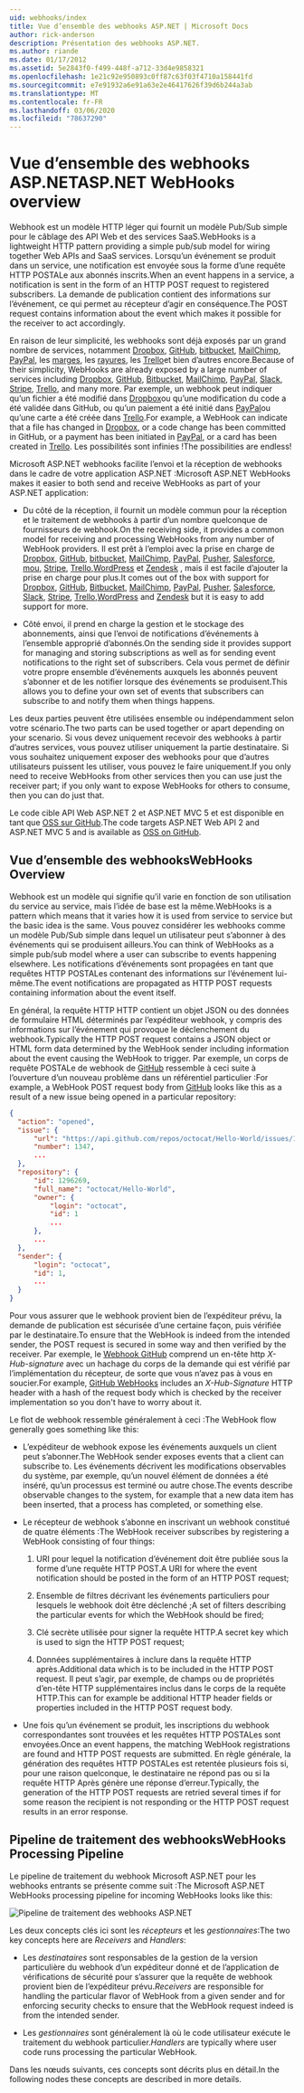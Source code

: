 ```yaml
---
uid: webhooks/index
title: Vue d’ensemble des webhooks ASP.NET | Microsoft Docs
author: rick-anderson
description: Présentation des webhooks ASP.NET.
ms.author: riande
ms.date: 01/17/2012
ms.assetid: 5e2843f0-f499-448f-a712-33d4e9858321
ms.openlocfilehash: 1e21c92e950893c0ff87c63f03f4710a158441fd
ms.sourcegitcommit: e7e91932a6e91a63e2e46417626f39d6b244a3ab
ms.translationtype: MT
ms.contentlocale: fr-FR
ms.lasthandoff: 03/06/2020
ms.locfileid: "78637290"
---
```

# <a name="aspnet-webhooks-overview"></a><span data-ttu-id="d211a-103">Vue d’ensemble des webhooks ASP.NET</span><span class="sxs-lookup"><span data-stu-id="d211a-103">ASP.NET WebHooks overview</span></span>

<span data-ttu-id="d211a-104">Webhook est un modèle HTTP léger qui fournit un modèle Pub/Sub simple pour le câblage des API Web et des services SaaS.</span><span class="sxs-lookup"><span data-stu-id="d211a-104">WebHooks is a lightweight HTTP pattern providing a simple pub/sub model for wiring together Web APIs and SaaS services.</span></span> <span data-ttu-id="d211a-105">Lorsqu’un événement se produit dans un service, une notification est envoyée sous la forme d’une requête HTTP POSTALe aux abonnés inscrits.</span><span class="sxs-lookup"><span data-stu-id="d211a-105">When an event happens in a service, a notification is sent in the form of an HTTP POST request to registered subscribers.</span></span> <span data-ttu-id="d211a-106">La demande de publication contient des informations sur l’événement, ce qui permet au récepteur d’agir en conséquence.</span><span class="sxs-lookup"><span data-stu-id="d211a-106">The POST request contains information about the event which makes it possible for the receiver to act accordingly.</span></span>

<span data-ttu-id="d211a-107">En raison de leur simplicité, les webhooks sont déjà exposés par un grand nombre de services, notamment [Dropbox](http://dropbox.com/), [GitHub](https://www.github.com/), [bitbucket](https://bitbucket.org/), [MailChimp](http://www.mailchimp.com/), [PayPal](http://www.paypal.com/), les [marges](http://www.slack.com), les [rayures](http://www.stripe.com), les [Trello](http://www.trello.com/)et bien d’autres encore.</span><span class="sxs-lookup"><span data-stu-id="d211a-107">Because of their simplicity, WebHooks are already exposed by a large number of services including [Dropbox](http://dropbox.com/), [GitHub](https://www.github.com/), [Bitbucket](https://bitbucket.org/), [MailChimp](http://www.mailchimp.com/), [PayPal](http://www.paypal.com/), [Slack](http://www.slack.com), [Stripe](http://www.stripe.com), [Trello](http://www.trello.com/), and many more.</span></span> <span data-ttu-id="d211a-108">Par exemple, un webhook peut indiquer qu’un fichier a été modifié dans [Dropbox](http://dropbox.com/)ou qu’une modification du code a été validée dans GitHub, ou qu’un paiement a été initié dans [PayPal](http://www.paypal.com/)ou qu’une carte a été créée dans [Trello](http://www.trello.com/).</span><span class="sxs-lookup"><span data-stu-id="d211a-108">For example, a WebHook can indicate that a file has changed in [Dropbox](http://dropbox.com/), or a code change has been committed in GitHub, or a payment has been initiated in [PayPal](http://www.paypal.com/), or a card has been created in [Trello](http://www.trello.com/).</span></span> <span data-ttu-id="d211a-109">Les possibilités sont infinies !</span><span class="sxs-lookup"><span data-stu-id="d211a-109">The possibilities are endless!</span></span>

<span data-ttu-id="d211a-110">Microsoft ASP.NET webhooks facilite l’envoi et la réception de webhooks dans le cadre de votre application ASP.NET :</span><span class="sxs-lookup"><span data-stu-id="d211a-110">Microsoft ASP.NET WebHooks makes it easier to both send and receive WebHooks as part of your ASP.NET application:</span></span>

* <span data-ttu-id="d211a-111">Du côté de la réception, il fournit un modèle commun pour la réception et le traitement de webhooks à partir d’un nombre quelconque de fournisseurs de webhook.</span><span class="sxs-lookup"><span data-stu-id="d211a-111">On the receiving side, it provides a common model for receiving and processing WebHooks from any number of WebHook providers.</span></span> <span data-ttu-id="d211a-112">Il est prêt à l’emploi avec la prise en charge de [Dropbox](http://dropbox.com/), [GitHub](https://www.github.com/), [bitbucket](https://bitbucket.org/), [MailChimp](http://www.mailchimp.com/), [PayPal](http://www.paypal.com/), [Pusher](http://www.pusher.com), [Salesforce](http://www.salesforce.com), [mou](http://www.slack.com), [Stripe](http://www.stripe.com), [Trello](http://www.trello.com/),[WordPress](http://www.wordpress.com) et [Zendesk](https://www.zendesk.com/) , mais il est facile d’ajouter la prise en charge pour plus.</span><span class="sxs-lookup"><span data-stu-id="d211a-112">It comes out of the box with support for [Dropbox](http://dropbox.com/), [GitHub](https://www.github.com/), [Bitbucket](https://bitbucket.org/), [MailChimp](http://www.mailchimp.com/), [PayPal](http://www.paypal.com/), [Pusher](http://www.pusher.com), [Salesforce](http://www.salesforce.com), [Slack](http://www.slack.com), [Stripe](http://www.stripe.com), [Trello](http://www.trello.com/),[WordPress](http://www.wordpress.com) and [Zendesk](https://www.zendesk.com/) but it is easy to add support for more.</span></span>

* <span data-ttu-id="d211a-113">Côté envoi, il prend en charge la gestion et le stockage des abonnements, ainsi que l’envoi de notifications d’événements à l’ensemble approprié d’abonnés.</span><span class="sxs-lookup"><span data-stu-id="d211a-113">On the sending side it provides support for managing and storing subscriptions as well as for sending event notifications to the right set of subscribers.</span></span> <span data-ttu-id="d211a-114">Cela vous permet de définir votre propre ensemble d’événements auxquels les abonnés peuvent s’abonner et de les notifier lorsque des événements se produisent.</span><span class="sxs-lookup"><span data-stu-id="d211a-114">This allows you to define your own set of events that subscribers can subscribe to and notify them when things happens.</span></span>

<span data-ttu-id="d211a-115">Les deux parties peuvent être utilisées ensemble ou indépendamment selon votre scénario.</span><span class="sxs-lookup"><span data-stu-id="d211a-115">The two parts can be used together or apart depending on your scenario.</span></span> <span data-ttu-id="d211a-116">Si vous devez uniquement recevoir des webhooks à partir d’autres services, vous pouvez utiliser uniquement la partie destinataire. Si vous souhaitez uniquement exposer des webhooks pour que d’autres utilisateurs puissent les utiliser, vous pouvez le faire uniquement.</span><span class="sxs-lookup"><span data-stu-id="d211a-116">If you only need to receive WebHooks from other services then you can use just the receiver part; if you only want to expose WebHooks for others to consume, then you can do just that.</span></span>

<span data-ttu-id="d211a-117">Le code cible API Web ASP.NET 2 et ASP.NET MVC 5 et est disponible en tant que [OSS sur GitHub](https://github.com/aspnet/WebHooks).</span><span class="sxs-lookup"><span data-stu-id="d211a-117">The code targets ASP.NET Web API 2 and ASP.NET MVC 5 and is available as [OSS on GitHub](https://github.com/aspnet/WebHooks).</span></span>

## <a name="webhooks-overview"></a><span data-ttu-id="d211a-118">Vue d’ensemble des webhooks</span><span class="sxs-lookup"><span data-stu-id="d211a-118">WebHooks Overview</span></span>

<span data-ttu-id="d211a-119">Webhook est un modèle qui signifie qu’il varie en fonction de son utilisation du service au service, mais l’idée de base est la même.</span><span class="sxs-lookup"><span data-stu-id="d211a-119">WebHooks is a pattern which means that it varies how it is used from service to service but the basic idea is the same.</span></span> <span data-ttu-id="d211a-120">Vous pouvez considérer les webhooks comme un modèle Pub/Sub simple dans lequel un utilisateur peut s’abonner à des événements qui se produisent ailleurs.</span><span class="sxs-lookup"><span data-stu-id="d211a-120">You can think of WebHooks as a simple pub/sub model where a user can subscribe to events happening elsewhere.</span></span> <span data-ttu-id="d211a-121">Les notifications d’événements sont propagées en tant que requêtes HTTP POSTALes contenant des informations sur l’événement lui-même.</span><span class="sxs-lookup"><span data-stu-id="d211a-121">The event notifications are propagated as HTTP POST requests containing information about the event itself.</span></span>

<span data-ttu-id="d211a-122">En général, la requête HTTP HTTP contient un objet JSON ou des données de formulaire HTML déterminés par l’expéditeur webhook, y compris des informations sur l’événement qui provoque le déclenchement du webhook.</span><span class="sxs-lookup"><span data-stu-id="d211a-122">Typically the HTTP POST request contains a JSON object or HTML form data determined by the WebHook sender including information about the event causing the WebHook to trigger.</span></span> <span data-ttu-id="d211a-123">Par exemple, un corps de requête POSTALe de webhook de [GitHub](https://www.github.com/) ressemble à ceci suite à l’ouverture d’un nouveau problème dans un référentiel particulier :</span><span class="sxs-lookup"><span data-stu-id="d211a-123">For example, a WebHook POST request body from [GitHub](https://www.github.com/) looks like this as a result of a new issue being opened in a particular repository:</span></span>

```json
{
  "action": "opened",
  "issue": {
      "url": "https://api.github.com/repos/octocat/Hello-World/issues/1347",
      "number": 1347,
      ...
  },
  "repository": {
      "id": 1296269,
      "full_name": "octocat/Hello-World",
      "owner": {
          "login": "octocat",
          "id": 1
          ...
      },
      ...
  },
  "sender": {
      "login": "octocat",
      "id": 1,
      ...
  }
}
```

<span data-ttu-id="d211a-124">Pour vous assurer que le webhook provient bien de l’expéditeur prévu, la demande de publication est sécurisée d’une certaine façon, puis vérifiée par le destinataire.</span><span class="sxs-lookup"><span data-stu-id="d211a-124">To ensure that the WebHook is indeed from the intended sender, the POST request is secured in some way and then verified by the receiver.</span></span> <span data-ttu-id="d211a-125">Par exemple, le [Webhook GitHub](https://developer.github.com/webhooks/) comprend un en-tête http *X-Hub-signature* avec un hachage du corps de la demande qui est vérifié par l’implémentation du récepteur, de sorte que vous n’avez pas à vous en soucier.</span><span class="sxs-lookup"><span data-stu-id="d211a-125">For example, [GitHub WebHooks](https://developer.github.com/webhooks/) includes an *X-Hub-Signature* HTTP header with a hash of the request body which is checked by the receiver implementation so you don't have to worry about it.</span></span>

<span data-ttu-id="d211a-126">Le flot de webhook ressemble généralement à ceci :</span><span class="sxs-lookup"><span data-stu-id="d211a-126">The WebHook flow generally goes something like this:</span></span>

* <span data-ttu-id="d211a-127">L’expéditeur de webhook expose les événements auxquels un client peut s’abonner.</span><span class="sxs-lookup"><span data-stu-id="d211a-127">The WebHook sender exposes events that a client can subscribe to.</span></span> <span data-ttu-id="d211a-128">Les événements décrivent les modifications observables du système, par exemple, qu’un nouvel élément de données a été inséré, qu’un processus est terminé ou autre chose.</span><span class="sxs-lookup"><span data-stu-id="d211a-128">The events describe observable changes to the system, for example that a new data item has been inserted, that a process has completed, or something else.</span></span>

* <span data-ttu-id="d211a-129">Le récepteur de webhook s’abonne en inscrivant un webhook constitué de quatre éléments :</span><span class="sxs-lookup"><span data-stu-id="d211a-129">The WebHook receiver subscribes by registering a WebHook consisting of four things:</span></span>

     1. <span data-ttu-id="d211a-130">URI pour lequel la notification d’événement doit être publiée sous la forme d’une requête HTTP POST.</span><span class="sxs-lookup"><span data-stu-id="d211a-130">A URI for where the event notification should be posted in the form of an HTTP POST request;</span></span>

     2. <span data-ttu-id="d211a-131">Ensemble de filtres décrivant les événements particuliers pour lesquels le webhook doit être déclenché ;</span><span class="sxs-lookup"><span data-stu-id="d211a-131">A set of filters describing the particular events for which the WebHook should be fired;</span></span>

     3. <span data-ttu-id="d211a-132">Clé secrète utilisée pour signer la requête HTTP.</span><span class="sxs-lookup"><span data-stu-id="d211a-132">A secret key which is used to sign the HTTP POST request;</span></span>

     4. <span data-ttu-id="d211a-133">Données supplémentaires à inclure dans la requête HTTP après.</span><span class="sxs-lookup"><span data-stu-id="d211a-133">Additional data which is to be included in the HTTP POST request.</span></span> <span data-ttu-id="d211a-134">Il peut s’agir, par exemple, de champs ou de propriétés d’en-tête HTTP supplémentaires inclus dans le corps de la requête HTTP.</span><span class="sxs-lookup"><span data-stu-id="d211a-134">This can for example be additional HTTP header fields or properties included in the HTTP POST request body.</span></span>

* <span data-ttu-id="d211a-135">Une fois qu’un événement se produit, les inscriptions du webhook correspondantes sont trouvées et les requêtes HTTP POSTALes sont envoyées.</span><span class="sxs-lookup"><span data-stu-id="d211a-135">Once an event happens, the matching WebHook registrations are found and HTTP POST requests are submitted.</span></span> <span data-ttu-id="d211a-136">En règle générale, la génération des requêtes HTTP POSTALes est retentée plusieurs fois si, pour une raison quelconque, le destinataire ne répond pas ou si la requête HTTP Après génère une réponse d’erreur.</span><span class="sxs-lookup"><span data-stu-id="d211a-136">Typically, the generation of the HTTP POST requests are retried several times if for some reason the recipient is not responding or the HTTP POST request results in an error response.</span></span>

## <a name="webhooks-processing-pipeline"></a><span data-ttu-id="d211a-137">Pipeline de traitement des webhooks</span><span class="sxs-lookup"><span data-stu-id="d211a-137">WebHooks Processing Pipeline</span></span>

<span data-ttu-id="d211a-138">Le pipeline de traitement du webhook Microsoft ASP.NET pour les webhooks entrants se présente comme suit :</span><span class="sxs-lookup"><span data-stu-id="d211a-138">The Microsoft ASP.NET WebHooks processing pipeline for incoming WebHooks looks like this:</span></span>

![Pipeline de traitement des webhooks ASP.NET](_static/WebHookReceivers.png)

<span data-ttu-id="d211a-140">Les deux concepts clés ici sont les *récepteurs* et les *gestionnaires*:</span><span class="sxs-lookup"><span data-stu-id="d211a-140">The two key concepts here are *Receivers* and *Handlers*:</span></span>

* <span data-ttu-id="d211a-141">Les *destinataires* sont responsables de la gestion de la version particulière du webhook d’un expéditeur donné et de l’application de vérifications de sécurité pour s’assurer que la requête de webhook provient bien de l’expéditeur prévu.</span><span class="sxs-lookup"><span data-stu-id="d211a-141">*Receivers* are responsible for handling the particular flavor of WebHook from a given sender and for enforcing security checks to ensure that the WebHook request indeed is from the intended sender.</span></span>

* <span data-ttu-id="d211a-142">Les *gestionnaires* sont généralement là où le code utilisateur exécute le traitement du webhook particulier.</span><span class="sxs-lookup"><span data-stu-id="d211a-142">*Handlers* are typically where user code runs processing the particular WebHook.</span></span>

<span data-ttu-id="d211a-143">Dans les nœuds suivants, ces concepts sont décrits plus en détail.</span><span class="sxs-lookup"><span data-stu-id="d211a-143">In the following nodes these concepts are described in more details.</span></span>
